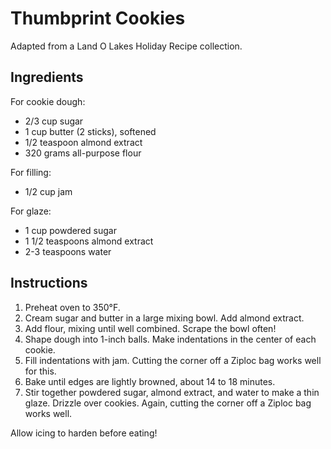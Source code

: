 # Thumbprint Cookies

Adapted from a Land O Lakes Holiday Recipe collection.

## Ingredients

For cookie dough:
- 2/3 cup sugar
- 1 cup butter (2 sticks), softened
- 1/2 teaspoon almond extract
- 320 grams all-purpose flour

For filling:
- 1/2 cup jam

For glaze:
- 1 cup powdered sugar
- 1 1/2 teaspoons almond extract
- 2-3 teaspoons water

## Instructions

1. Preheat oven to 350°F.
2. Cream sugar and butter in a large mixing bowl. Add almond extract.
3. Add flour, mixing until well combined. Scrape the bowl often!
4. Shape dough into 1-inch balls. Make indentations in the center of each cookie.
5. Fill indentations with jam. Cutting the corner off a Ziploc bag works well for this.
6. Bake until edges are lightly browned, about 14 to 18 minutes.
7. Stir together powdered sugar, almond extract, and water to make a thin glaze. Drizzle over cookies. Again, cutting the corner off a Ziploc bag works well.

Allow icing to harden before eating!

